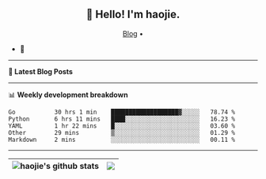 <h2 align="center">👋 Hello! I'm haojie.</h2>
<p align="center">
  <a href="https://aoyouer.com">Blog</a> •
</p>


- 🔭 


-------

**📝 Latest Blog Posts**


-------

📊 **Weekly development breakdown**
<!--START_SECTION:waka-->

```text
Go           30 hrs 1 min    ███████████████████▓░░░░░   78.74 %
Python       6 hrs 11 mins   ████░░░░░░░░░░░░░░░░░░░░░   16.23 %
YAML         1 hr 22 mins    █░░░░░░░░░░░░░░░░░░░░░░░░   03.60 %
Other        29 mins         ▒░░░░░░░░░░░░░░░░░░░░░░░░   01.29 %
Markdown     2 mins          ░░░░░░░░░░░░░░░░░░░░░░░░░   00.11 %
```

<!--END_SECTION:waka-->

-------



| <img align="center" src="https://github-readme-stats.vercel.app/api?username=haojie06&show_icons=true&theme=graywhite&show_icons=true&count_private=true&include_all_commits=true&hide_border=true" alt="haojie's github stats" /> | <img align="center" src="https://github-readme-stats.vercel.app/api/top-langs/?username=haojie06&layout=compact&theme=graywhite&hide_border=true&hide=css,html" /> |
| ------------- | ------------- |


